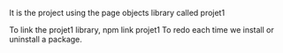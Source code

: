 It is the project using the page objects library called projet1


To link the projet1 library,
  npm link projet1
  To redo each time we install or uninstall a package.
